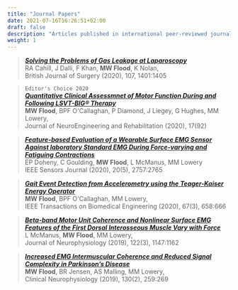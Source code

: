 ```yaml
---
title: "Journal Papers"
date: 2021-07-16T16:26:51+02:00
draft: false
description: "Articles published in international peer-reviewed journals. "
weight: 1
---
```



> [**_Solving the Problems of Gas Leakage at Laparoscopy_**](https://bjssjournals.onlinelibrary.wiley.com/doi/full/10.1002/bjs.11977)                                            
   RA Cahill, J Dalli, F Khan, **MW Flood**, K Nolan,                              
   British Journal of Surgery (2020), 107, 1401:1405

> `Editor's Choice 2020`    
[**_Quantitative Clinical Assessmnet of Motor Function During and Following LSVT-BIG® Therapy_**](https://link.springer.com/article/10.1186/s12984-020-00729-8)           
    **MW Flood**, BPF O'Callaghan, P Diamond, J Liegey, G Hughes, MM Lowery,                         
    Journal of NeuroEngineering and Rehabilitation (2020), 17(92)

> [**_Feature-based Evaluation of a Wearable Surface EMG Sensor Against laboratory Standard EMG During Force-varying and Fatiguing Contractions_**](https://ieeexplore.ieee.org/abstract/document/8897580)    
    EP Doheny, C Goulding, **MW Flood**, L McManus, MM Lowery                                         
    IEEE Sensors Journal (2020), 20(5), 2757:2765

> [**_Gait Event Detection from Accelerometry using the Teager-Kaiser Energy Operator_**](https://ieeexplore.ieee.org/abstract/document/8723520)    
    **MW Flood**, BPF O'Callaghan, MM Lowery,                        
    IEEE Transactions on Biomedical Engineering (2020), 67(3), 658:666

> [**_Beta-band Motor Unit Coherence and Nonlinear Surface EMG Features of the First Dorsal Interosseous Muscle Vary with Force_**](https://journals.physiology.org/doi/full/10.1152/jn.00228.2019)          
    L McManus, **MW Flood**, MM Lowery,                                          
    Journal of Neurophysiology (2019), 122(3), 1147:1162

> [**_Increased EMG Intermuscular Coherence and Reduced Signal Complexity in Parkinson’s Disease_**](https://www.sciencedirect.com/science/article/abs/pii/S1388245718313853)          
    **MW Flood**, BR Jensen, AS Malling, MM Lowery,                                                     
    Clinical Neurophysiology (2019), 130(2), 259:269


 
 
 